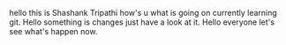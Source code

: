 hello this is Shashank Tripathi how's u
what is going on currently learning git.
Hello something is changes just have a look at it.
Hello everyone let's see what's happen now.
